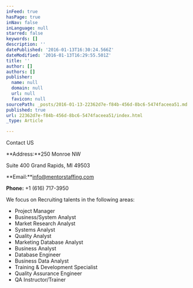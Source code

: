 ```yaml
---
inFeed: true
hasPage: true
inNav: false
inLanguage: null
starred: false
keywords: []
description: ''
datePublished: '2016-01-13T16:30:24.566Z'
dateModified: '2016-01-13T16:29:55.501Z'
title: ''
author: []
authors: []
publisher:
  name: null
  domain: null
  url: null
  favicon: null
sourcePath: _posts/2016-01-13-22362d7e-f84b-456d-8bc6-5474faceea51.md
published: true
url: 22362d7e-f84b-456d-8bc6-5474faceea51/index.html
_type: Article

---
```

Contact US

**Address:**250 Monroe NW

Suite 400 Grand Rapids, MI 49503

**Email:**info@mentorstaffing.com

**Phone:** +1 (616) 717-3950

We focus on Recruiting talents in the following areas:

* Project Manager
* Business/System Analyst
* Market Research Analyst
* Systems Analyst
* Quality Analyst
* Marketing Database Analyst
* Business Analyst
* Database Engineer
* Business Data Analyst
* Training & Development Specialist
* Quality Assurance Engineer
* QA Instructor/Trainer